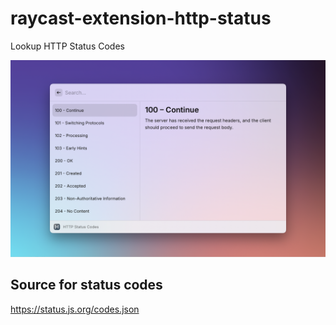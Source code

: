 # raycast-extension-http-status

Lookup HTTP Status Codes

![Screenshot showing HTTP Status Codes extension reading 100 – Continue](raycast-extension-http-status-1.png)


## Source for status codes

https://status.js.org/codes.json